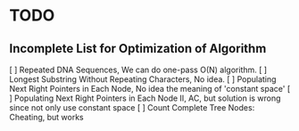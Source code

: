 # TODO

## Incomplete List for Optimization of Algorithm 

[ ] Repeated DNA Sequences, We can do one-pass O(N) algorithm. 
[ ] Longest Substring Without Repeating Characters, No idea. 
[ ] Populating Next Right Pointers in Each Node, No idea the meaning of 'constant space'
[ ] Populating Next Right Pointers in Each Node II, AC, but solution is wrong since not only use constant space
[ ] Count Complete Tree Nodes: Cheating, but works 